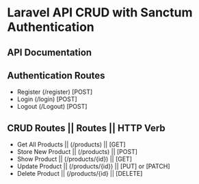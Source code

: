 
# Laravel API CRUD with Sanctum Authentication


## API Documentation 

## Authentication Routes

- Register (/register)  [POST]
- Login (/login)       [POST]
- Logout (/Logout)     [POST]

## CRUD Routes         ||  Routes             || HTTP Verb

- Get All Products    ||  (/products)        || [GET]
- Store New Product   ||  (/products)        || [POST]
- Show Product        ||  (/products/{id})   || [GET]
- Update Product      ||  (/products/{id})   || [PUT] or [PATCH]  
- Delete Product      ||  (/products/{id}    || [DELETE]

